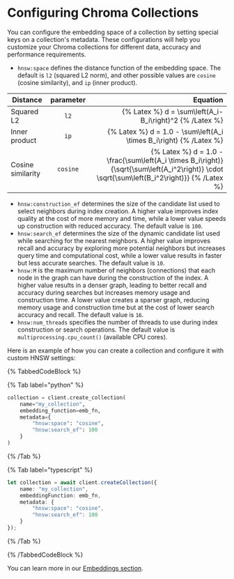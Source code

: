 # Configuring Chroma Collections

You can configure the embedding space of a collection by setting special keys on a collection's metadata. These configurations will help you customize your Chroma collections for different data, accuracy and performance requirements.

* `hnsw:space` defines the distance function of the embedding space. The default is `l2` (squared L2 norm), and other possible values are `cosine` (cosine similarity), and `ip` (inner product).

| Distance          | parameter |                                                                                                                                                   Equation |
| ----------------- | :-------: |-----------------------------------------------------------------------------------------------------------------------------------------------------------:|
| Squared L2        |   `l2`    |                                                                                                {% Latex %} d =  \\sum\\left(A_i-B_i\\right)^2 {% /Latex %} |
| Inner product     |   `ip`    |                                                                                     {% Latex %} d = 1.0 - \\sum\\left(A_i \\times B_i\\right) {% /Latex %} |
| Cosine similarity | `cosine`  | {% Latex %} d = 1.0 - \\frac{\\sum\\left(A_i \\times B_i\\right)}{\\sqrt{\\sum\\left(A_i^2\\right)} \\cdot \\sqrt{\\sum\\left(B_i^2\\right)}} {% /Latex %} |

* `hnsw:construction_ef` determines the size of the candidate list used to select neighbors during index creation. A higher value improves index quality at the cost of more memory and time, while a lower value speeds up construction with reduced accuracy. The default value is `100`.
* `hnsw:search_ef` determines the size of the dynamic candidate list used while searching for the nearest neighbors. A higher value improves recall and accuracy by exploring more potential neighbors but increases query time and computational cost, while a lower value results in faster but less accurate searches. The default value is `10`.
* `hnsw:M` is the maximum number of neighbors (connections) that each node in the graph can have during the construction of the index. A higher value results in a denser graph, leading to better recall and accuracy during searches but increases memory usage and construction time. A lower value creates a sparser graph, reducing memory usage and construction time but at the cost of lower search accuracy and recall. The default value is `16`.
* `hnsw:num_threads` specifies the number of threads to use during index construction or search operations. The default value is `multiprocessing.cpu_count()` (available CPU cores).

Here is an example of how you can create a collection and configure it with custom HNSW settings:

{% TabbedCodeBlock %}

{% Tab label="python" %}
```python
collection = client.create_collection(
    name="my_collection", 
    embedding_function=emb_fn,
    metadata={
        "hnsw:space": "cosine",
        "hnsw:search_ef": 100
    }
)
```
{% /Tab %}

{% Tab label="typescript" %}
```typescript
let collection = await client.createCollection({
    name: "my_collection",
    embeddingFunction: emb_fn,
    metadata: {
        "hnsw:space": "cosine",
        "hnsw:search_ef": 100
    }
});
```
{% /Tab %}

{% /TabbedCodeBlock %}

You can learn more in our [Embeddings section](../embeddings/embedding-functions).
